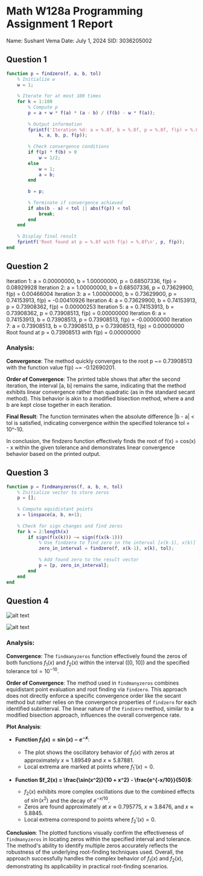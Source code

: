  # Math W128a Programming Assignment 1 Report

Name: Sushant Vema
Date: July 1, 2024
SID: 3036205002
## Question 1
```matlab
function p = findzero(f, a, b, tol)
    % Initialize w
    w = 1;
    
    % Iterate for at most 100 times
    for k = 1:100
        % Compute p
        p = a + w * f(a) * (a - b) / (f(b) - w * f(a));
        
        % Output information
        fprintf('Iteration %d: a = %.8f, b = %.8f, p = %.8f, f(p) = %.8f\n', ...
            k, a, b, p, f(p));
        
        % Check convergence conditions
        if f(p) * f(b) > 0
            w = 1/2;
        else
            w = 1;
            a = b;
        end
        
        b = p;
        
        % Terminate if convergence achieved
        if abs(b - a) < tol || abs(f(p)) < tol
            break;
        end
    end
    
    % Display final result
    fprintf('Root found at p = %.8f with f(p) = %.8f\n', p, f(p));
end
```

## Question 2

Iteration 1: a = 0.00000000, b = 1.00000000, p = 0.68507336, f(p) = 0.08929928
Iteration 2: a = 1.00000000, b = 0.68507336, p = 0.73629900, f(p) = 0.00466004
Iteration 3: a = 1.00000000, b = 0.73629900, p = 0.74153913, f(p) = -0.00410926
Iteration 4: a = 0.73629900, b = 0.74153913, p = 0.73908362, f(p) = 0.00000253
Iteration 5: a = 0.74153913, b = 0.73908362, p = 0.73908513, f(p) = 0.00000000
Iteration 6: a = 0.74153913, b = 0.73908513, p = 0.73908513, f(p) = -0.00000000
Iteration 7: a = 0.73908513, b = 0.73908513, p = 0.73908513, f(p) = 0.00000000
Root found at p = 0.73908513 with f(p) = 0.00000000

### Analysis:

**Convergence**:
The method quickly converges to the root p ~= 0.73908513 with the function value f(p) ~= -0.12690201.

**Order of Convergence**:
The printed table shows that after the second iteration, the interval [a, b] remains the same, indicating that the method exhibits linear convergence rather than quadratic (as in the standard secant method). This behavior is akin to a modified bisection method, where a and b are kept close together in each iteration.

**Final Result**:
The function terminates when the absolute difference |b - a| < tol is satisfied, indicating convergence within the specified tolerance tol = 10^-10.

In conclusion, the findzero function effectively finds the root of f(x) = cos(x) - x within the given tolerance and demonstrates linear convergence behavior based on the printed output.

## Question 3

```matlab
function p = findmanyzeros(f, a, b, n, tol)
    % Initialize vector to store zeros
    p = [];
    
    % Compute equidistant points
    x = linspace(a, b, n+1);
    
    % Check for sign changes and find zeros
    for k = 2:length(x)
        if sign(f(x(k))) ~= sign(f(x(k-1)))
            % Use findzero to find zero in the interval [x(k-1), x(k)]
            zero_in_interval = findzero(f, x(k-1), x(k), tol);
            
            % Add found zero to the result vector
            p = [p, zero_in_interval];
        end
    end
end

```

## Question 4
![alt text](/Users/svema/influential/notes/math128a_pa1_q4_img1.png) 

![alt text](/Users/svema/influential/notes/mathw128a_pa1_q4_img2.png) 

### Analysis:


**Convergence**:
The `findmanyzeros` function effectively found the zeros of both functions $f_1(x)$ and $f_2(x)$ within the interval \([0, 10]\) and the specified tolerance $\text{tol} = 10^{-10}$.

**Order of Convergence**:
The method used in `findmanyzeros` combines equidistant point evaluation and root finding via `findzero`. This approach does not directly enforce a specific convergence order like the secant method but rather relies on the convergence properties of `findzero` for each identified subinterval. The linear nature of the `findzero` method, similar to a modified bisection approach, influences the overall convergence rate.

**Plot Analysis**:
- **Function $f_1(x) = \sin(x) - e^{-x}$**:
  - The plot shows the oscillatory behavior of $f_1(x)$ with zeros at approximately $x \approx 1.89549$ and $x \approx 5.87881$.
  - Local extrema are marked at points where $f_1'(x) = 0$.

- **Function $f_2(x) = \frac{\sin(x^2)}{10 + x^2} - \frac{e^{-x/10}}{50}$**:
  - $f_2(x)$ exhibits more complex oscillations due to the combined effects of $\sin(x^2)$ and the decay of $e^{-x/10}$.
  - Zeros are found approximately at $x \approx 0.795775$, $x \approx 3.8476$, and $x \approx 5.8845$.
  - Local extrema correspond to points where $f_2'(x) = 0$.

**Conclusion**:
The plotted functions visually confirm the effectiveness of `findmanyzeros` in locating zeros within the specified interval and tolerance. The method's ability to identify multiple zeros accurately reflects the robustness of the underlying root-finding techniques used. Overall, the approach successfully handles the complex behavior of $f_1(x)$ and $f_2(x)$, demonstrating its applicability in practical root-finding scenarios.

